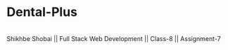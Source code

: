 # Dental-Plus
<br>
Shikhbe Shobai || Full Stack Web Development || Class-8 || Assignment-7 <br><br>
